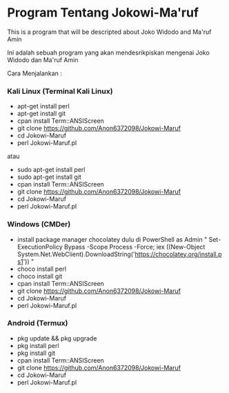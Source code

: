 # Program Tentang Jokowi-Ma'ruf

This is a program that will be descripted about Joko Widodo and Ma'ruf Amin

Ini adalah sebuah program yang akan mendesrikpiskan mengenai Joko Widodo dan Ma'ruf Amin

Cara Menjalankan :

### Kali Linux (Terminal Kali Linux)

- apt-get install perl
- apt-get install git
- cpan install Term::ANSIScreen
- git clone https://github.com/Anon6372098/Jokowi-Maruf
- cd Jokowi-Maruf
- perl Jokowi-Maruf.pl

atau

- sudo apt-get install perl
- sudo apt-get install git
- cpan install Term::ANSIScreen
- git clone https://github.com/Anon6372098/Jokowi-Maruf
- cd Jokowi-Maruf
- perl Jokowi-Maruf.pl

### Windows (CMDer)

- install package manager chocolatey dulu di PowerShell as Admin " Set-ExecutionPolicy Bypass -Scope Process -Force; iex ((New-Object System.Net.WebClient).DownloadString('https://chocolatey.org/install.ps1')) "
- choco install perl
- choco install git
- cpan install Term::ANSIScreen
- git clone https://github.com/Anon6372098/Jokowi-Maruf
- cd Jokowi-Maruf
- perl Jokowi-Maruf.pl

### Android (Termux)

- pkg update && pkg upgrade
- pkg install perl
- pkg install git
- cpan install Term::ANSIScreen
- git clone https://github.com/Anon6372098/Jokowi-Maruf
- cd Jokowi-Maruf
- perl Jokowi-Maruf.pl
